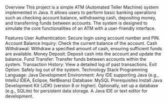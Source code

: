 Overview
This project is a simple ATM (Automated Teller Machine) system implemented in Java. It allows users to perform basic banking operations such as checking account balance, withdrawing cash, depositing money, and transferring funds between accounts. The system is designed to simulate the core functionalities of an ATM with a user-friendly interface.

Features
User Authentication: Secure login using account number and PIN.
Account Balance Inquiry: Check the current balance of the account.
Cash Withdrawal: Withdraw a specified amount of cash, ensuring sufficient funds are available.
Money Deposit: Deposit cash into the account and update the balance.
Fund Transfer: Transfer funds between accounts within the system.
Transaction History: View a detailed log of past transactions.
Exit Option: Safely log out of the system.
Technology Stack
Programming Language: Java
Development Environment: Any IDE supporting Java (e.g., IntelliJ IDEA, Eclipse, NetBeans)
Database: MySQL
Prerequisites
Install Java Development Kit (JDK) (version 8 or higher).
Optionally, set up a database (e.g., SQLite) for persistent data storage.
A Java IDE or text editor for development.
